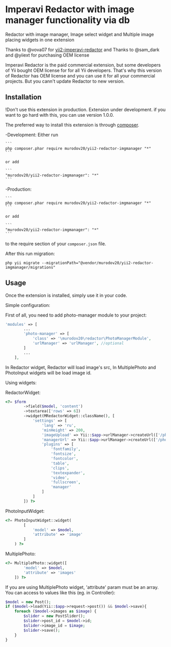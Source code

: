 Imperavi Redactor with image manager functionality via db
=========================================================
Redactor with image manager, Image select widget and Multiple image placing widgets in one extension

Thanks to @vova07 for [yii2-imperavi-redactor](https://github.com/vova07/yii2-imperavi-redactor) and Thanks to @sam_dark and @yiiext for purchasing OEM license

Imperavi Redactor is the paid commercial extension, but some developers of Yii bought OEM license for 
for all Yii developers. That's why this version of Redactor has OEM license and you can use it for all your commercial projects. But you cann't update Redactor to new version.

Installation
------------

!Don't use this extension in production. Extension under development. if you want to go hard with this, you can use version 1.0.0.

The preferred way to install this extension is through [composer](http://getcomposer.org/download/).

-Development: 
    Either run

    ```
    php composer.phar require murodov20/yii2-redactor-imgmanager "*"
    ```

    or add

    ```
    "murodov20/yii2-redactor-imgmanager": "*"
    ```

-Production:

    ```
    php composer.phar require murodov20/yii2-redactor-imgmanager "*"
    ```

    or add

    ```
    "murodov20/yii2-redactor-imgmanager": "*"
    ```


to the require section of your `composer.json` file.

After this run migration:
```
php yii migrate --migrationPath="@vendor/murodov20/yii2-redactor-imgmanager/migrations"
```

Usage
-----

Once the extension is installed, simply use it in your code.

Simple configuration:

First of all, you need to add photo-manager module to your project:

```php
'modules' => [
		...
        'photo-manager' => [
            'class' => '\murodov20\redactor\PhotoManagerModule',
            'urlManager' => 'urlManager', //optional
        ]
        ...
    ],

```

In Redactor widget, Redactor will load image's src, In MultiplePhoto and PhotoInput widgets will be load image id.

Using widgets:

RedactorWidget:
```php
<?= $form
		->field($model, 'content')
		->textarea(['rows' => 6])
		->widget(MRedactorWidget::className(), [
            'settings' => [
                'lang' => 'ru',
                'minHeight' => 200,
                'imageUpload' => Yii::$app->urlManager->createUrl(['/photo-manager/image/ajax-upload']),
                'managerUrl' => Yii::$app->urlManager->createUrl(['/photo-manager/image/get']),
                'plugins' => [
                    'fontfamily',
                    'fontsize',
                    'fontcolor',
                    'table',
                    'clips',
                    'textexpander',
                    'video',
                    'fullscreen',
                    'manager'
                ]
            ]
        ]) ?>

```

PhotoInputWidget:
```php
<?= PhotoInputWidget::widget(
        [
            'model' => $model,
            'attribute' => 'image'
        ]
    ) ?>

```

MultiplePhoto:
```php
<?= MultiplePhoto::widget([
	    'model' => $model,
	    'attribute' => 'images'
	]) ?>

```

If you are using MultiplePhoto widget, 'attribute' param must be an array. 
You can access to values like this (eg. in Controller):
```php
$model = new Post();
if ($model->load(Yii::$app->request->post()) && $model->save){
	foreach ($model->images as $image) {
		$slider = new PostSlider();
		$slider->post_id = $model->id;
		$slider->image_id = $image;
		$slider->save();
	}
}

```
